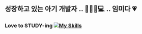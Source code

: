 ## 성장하고 있는 아기 개발자 .. 🍼👶🏻💻 .. 임미다 💗

### Love to STUDY-ing [![My Skills]([https://skillicons.dev/icons?i=)](https://skillicons.dev](https://user-images.githubusercontent.com/25181517/117201156-9a724800-adec-11eb-9a9d-3cd0f67da4bc.png))

